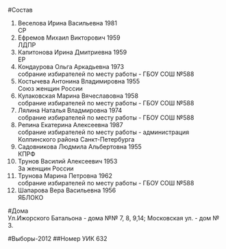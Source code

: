 #Состав
1. Веселова Ирина Васильевна 1981   
    СР
2. Ефремов Михаил Викторович 1959   
    ЛДПР
3. Капитонова Ирина Дмитриевна 1959   
    ЕР
4. Кондаурова Ольга Аркадьевна 1973   
    собрание избирателей по месту работы - ГБОУ СОШ №588
5. Костычева Антонина Владимировна 1955   
    Союз женщин России
6. Кулаковская Марина Вячеславовна 1958   
    собрание избирателей по месту работы - ГБОУ СОШ №588
7. Лялина Наталья Владмировна 1974   
    собрание избирателей по месту работы - ГБОУ СОШ №588
8. Репина Екатерина Алексеевна 1987   
    собрание избирателей по месту работы - администрация Колпинского района Санкт-Петербурга
9. Садовникова Людмила Альбертовна 1955   
    КПРФ
10. Трунов Василий Алексеевич 1953   
    За женщин России
11. Трунова Марина Петровна 1962   
    собрание избирателей по месту работы - ГБОУ СОШ №588
12. Шапарова Вера Васильевна 1956   
    ЯБЛОКО

#Дома  
Ул.Ижорского Батальона - дома №№ 7, 8, 9,14; Московская ул. - дом № 3.

#Выборы-2012
##Номер УИК
632
